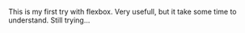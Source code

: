 This is my first try with flexbox. Very usefull, but it take some time to understand. Still trying... 
